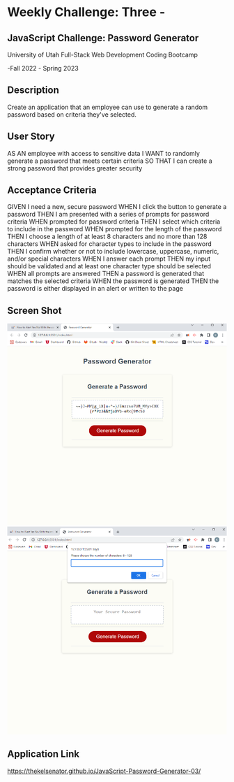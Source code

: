 # Weekly Challenge: Three -

## JavaScript Challenge: Password Generator 

University of Utah
Full-Stack Web Development Coding Bootcamp

-Fall 2022 - Spring 2023

## Description

Create an application that an employee can use to generate a random password based on criteria they've selected. 

## User Story

AS AN employee with access to sensitive data
I WANT to randomly generate a password that meets certain criteria
SO THAT I can create a strong password that provides greater security

## Acceptance Criteria

GIVEN I need a new, secure password
WHEN I click the button to generate a password
THEN I am presented with a series of prompts for password criteria
WHEN prompted for password criteria
THEN I select which criteria to include in the password
WHEN prompted for the length of the password
THEN I choose a length of at least 8 characters and no more than 128 characters
WHEN asked for character types to include in the password
THEN I confirm whether or not to include lowercase, uppercase, numeric, and/or special characters
WHEN I answer each prompt
THEN my input should be validated and at least one character type should be selected
WHEN all prompts are answered
THEN a password is generated that matches the selected criteria
WHEN the password is generated
THEN the password is either displayed in an alert or written to the page

## Screen Shot

![alt_text](./assets/images/Screenshot%20(17).png)
![alt_text](./assets/images/Screenshot%20(18).png)

## Application Link

https://thekelsenator.github.io/JavaScript-Password-Generator-03/

